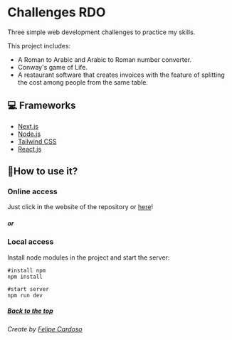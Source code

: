 # Challenges RDO

Three simple web development challenges to practice my skills.

This project includes:

- A Roman to Arabic and Arabic to Roman number converter.
- Conway's game of Life.
- A restaurant software that creates invoices with the feature of splitting the cost among people from the same table.

## 💻 Frameworks

- [Next.js](https://nextjs.org)
- [Node.js](https://nodejs.org)
- [Tailwind CSS](https://tailwindcss.com)
- [React.js](https://reactjs.org)

## 🚀How to use it?

### Online access

Just click in the website of the repository or [here](https://desafios-rdo.vercel.app)!

##### or

### Local access

Install node modules in the project and start the server:

```
#install npm
npm install

#start server
npm run dev
```

##### [Back to the top](#)

###### Create by [Felipe Cardoso](https://lymei.art)
